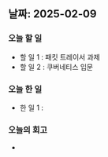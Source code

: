## 날짜: 2025-02-09

### 오늘 할 일
- 할 일 1 : 패킷 트레이서 과제
- 할 일 2 : 쿠버네티스 입문

### 오늘 한 일
- 한 일 1 : 

### 오늘의 회고
- 